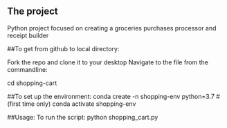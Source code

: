 ## The project
Python project focused on creating a groceries purchases processor and receipt builder 

##To get from github to local directory:

Fork the repo and clone it to your desktop
Navigate to the file from the commandline:

cd shopping-cart

##To set up the environment:
conda create -n shopping-env python=3.7 # (first time only)
conda activate shopping-env



##Usage: To run the script:
python shopping_cart.py


